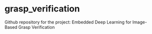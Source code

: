 # grasp_verification
Github repository for the project: Embedded Deep Learning for Image-Based Grasp Verification
